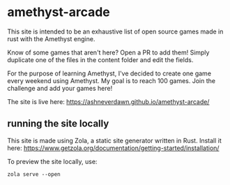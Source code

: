 # amethyst-arcade

This site is intended to be an exhaustive list of open source games made in rust with the Amethyst engine.

Know of some games that aren't here? Open a PR to add them! Simply duplicate one of the files in the content folder and edit the fields.

For the purpose of learning Amethyst, I've decided to create one game every weekend using Amethyst. My goal is to reach 100 games. Join the challenge and add your games here!

The site is live here: https://ashneverdawn.github.io/amethyst-arcade/

## running the site locally

This site is made using Zola, a static site generator written in Rust. Install it here:
https://www.getzola.org/documentation/getting-started/installation/

To preview the site locally, use:
```
zola serve --open
```